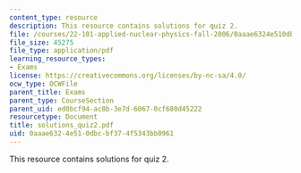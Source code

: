 ```yaml
---
content_type: resource
description: This resource contains solutions for quiz 2.
file: /courses/22-101-applied-nuclear-physics-fall-2006/0aaae6324e510dbcbf374f5343bb0961_solutions_quiz2.pdf
file_size: 45275
file_type: application/pdf
learning_resource_types:
- Exams
license: https://creativecommons.org/licenses/by-nc-sa/4.0/
ocw_type: OCWFile
parent_title: Exams
parent_type: CourseSection
parent_uid: ed0bcf94-ac8b-3e7d-6067-0cf680d45222
resourcetype: Document
title: solutions_quiz2.pdf
uid: 0aaae632-4e51-0dbc-bf37-4f5343bb0961
---
```

This resource contains solutions for quiz 2.